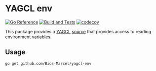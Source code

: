 # YAGCL env

[![Go Reference](https://pkg.go.dev/badge/github.com/Bios-Marcel/yagcl-env.svg)](https://pkg.go.dev/github.com/Bios-Marcel/yagcl-env)
[![Build and Tests](https://github.com/Bios-Marcel/yagcl-env/actions/workflows/test.yml/badge.svg?branch=master)](https://github.com/Bios-Marcel/yagcl-env/actions/workflows/test.yml)
[![codecov](https://codecov.io/gh/Bios-Marcel/yagcl-env/branch/master/graph/badge.svg?token=82SUL3UD8H)](https://codecov.io/gh/Bios-Marcel/yagcl-env)

This package provides a [YAGCL](https://github.com/Bios-Marcel/yagcl)
[source](https://pkg.go.dev/github.com/Bios-Marcel/yagcl#Source) that provides
access to reading environment variables.

## Usage

```
go get github.com/Bios-Marcel/yagcl-env
```
